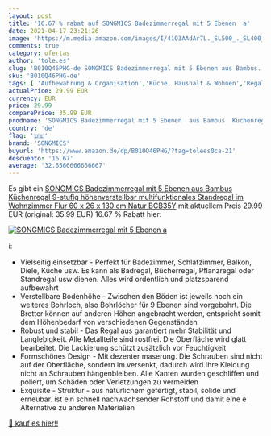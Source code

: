 ```yaml
---
layout: post
title: '16.67 % rabat auf SONGMICS Badezimmerregal mit 5 Ebenen  a'
date: 2021-04-17 23:21:26
image: 'https://m.media-amazon.com/images/I/41Q3AAdAr7L._SL500_._SL400_.jpg'
comments: true
category: ofertas
author: 'tole.es'
slug: 'B010Q46PHG-de SONGMICS Badezimmerregal mit 5 Ebenen aus Bambus...'
sku: 'B010Q46PHG-de'
tags: [ 'Aufbewahrung & Organisation','Küche, Haushalt & Wohnen','Regale & Ablagen','Standregale','songmics', ]
actualPrice: 29.99 EUR
currency: EUR
price: 29.99
comparePrice: 35.99 EUR
prodname: 'SONGMICS Badezimmerregal mit 5 Ebenen  aus Bambus  Küchenregal  9-stufig höhenverstellbar  multifunktionales Standregal  im Wohnzimmer  Flur  60 x 26 x 130 cm  Natur BCB35Y'
country: 'de'
flag: '🇩🇪'
brand: 'SONGMICS'
buyurl: 'https://www.amazon.de/dp/B010Q46PHG/?tag=tolees0ca-21'
descuento: '16.67'
average: '32.6566666666667'
---
```


Es gibt ein [SONGMICS Badezimmerregal mit 5 Ebenen  aus Bambus  Küchenregal  9-stufig höhenverstellbar  multifunktionales Standregal  im Wohnzimmer  Flur  60 x 26 x 130 cm  Natur BCB35Y](https://www.amazon.de/dp/B010Q46PHG/?tag=tolees0ca-21) mit aktuellem Preis 29.99 EUR (original: 35.99 EUR) 16.67 % Rabatt hier:

[![SONGMICS Badezimmerregal mit 5 Ebenen  a](https://m.media-amazon.com/images/I/41Q3AAdAr7L._SL500_._SL400_.jpg)](https://www.amazon.de/dp/B010Q46PHG/?tag=tolees0ca-21)

ℹ️:

- Vielseitig einsetzbar - Perfekt für Badezimmer, Schlafzimmer, Balkon, Diele, Küche usw. Es kann als Badregal, Bücherregal, Pflanzregal oder Standregal usw dienen. Alles wird ordentlich und platzsparend aufbewahrt
- Verstellbare Bodenhöhe - Zwischen den Böden ist jeweils noch ein weiteres Bohrloch, also Bohrlöcher für 9 Ebenen sind vorgebohrt. Die Bretter können auf anderen Höhen angebracht werden, entspricht somit dem Höhenbedarf von verschiedenen Gegenständen
- Robust und stabil - Das Regal aus garantiert mehr Stabilität und Langlebigkeit. Alle Metallteile sind rostfrei. Die Oberfläche wird glatt bearbeitet. Die Lackierung schützt zusätzlich vor Feuchtigkeit
- Formschönes Design - Mit dezenter maserung. Die Schrauben sind nicht auf der Oberfläche, sondern im versenkt, dadurch wird Ihre Kleidung nicht an Schrauben hängenbleiben. Alle Kanten wurden geschliffen und poliert, um Schäden oder Verletzungen zu vermeiden
- Exquisite - Struktur - aus natürlichem gefertigt, stabil, solide und erneubar. ist ein schnell nachwachsender Rohstoff und damit eine e Alternative zu anderen Materialien

[🛒 kauf es hier!!](https://www.amazon.de/dp/B010Q46PHG/?tag=tolees0ca-21)
